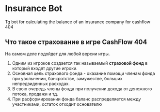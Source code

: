 # Insurance Bot
Tg bot for calculating the balance of an insurance company for cashflow 404

## Что такое страхование в игре CashFlow 404
На самом деле подойдет для любой версии игры.

1. Одним из игроков создается так называемый **страховой фонд** в который входят другие игроки.
2. Основная цель страхового фонда - оказание помощи членам фонда при увольнении, банкротстве, замужестве, больших непредвиденных расходах.
3. В свою очередь члены фонда при получении дохода от денежного потока, продажи и тд.
4. При расформировании фонда баланс распределяется между участниками, остаток отходит основателю
